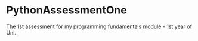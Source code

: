 # PythonAssessmentOne
The 1st assessment for my programming fundamentals module - 1st year of Uni.  
